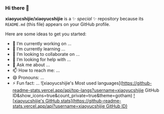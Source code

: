 ### Hi there 👋

**xiaoyucshijie/xiaoyucshijie** is a ✨ _special_ ✨ repository because its `README.md` (this file) appears on your GitHub profile.

Here are some ideas to get you started:

- 🔭 I’m currently working on ...
- 🌱 I’m currently learning ...
- 👯 I’m looking to collaborate on ...
- 🤔 I’m looking for help with ...
- 💬 Ask me about ...
- 📫 How to reach me: ...
- 😄 Pronouns: ...
- ⚡ Fun fact: ...
![xiaoyucshijie's Most used languages](https://github-readme-stats.vercel.app/api/top-langs?username=xiaoyucshijie GitHub ID&show_icons=true&count_private=true&theme=gotham)
[![xiaoyucshijie's GitHub stats](https://github-readme-stats.vercel.app/api?username=xiaoyucshijie GitHub ID)](https://github.com/anuraghazra/github-readme-stats)
